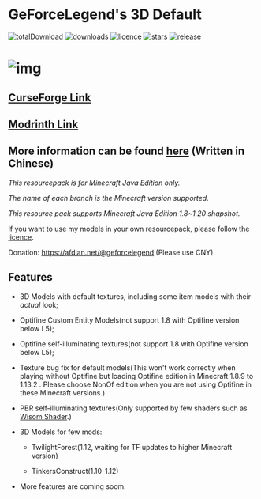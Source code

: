 # GeForceLegend's 3D Default

[![totalDownload](https://img.shields.io/github/downloads/geforcelegend/minecraft-3d-default/total)](https://github.com/GeForceLegend/Minecraft-3D-Default/releases)
[![downloads](https://img.shields.io/github/downloads/geforcelegend/minecraft-3d-default/latest/total)](https://github.com/GeForceLegend/Minecraft-3D-Default/releases/latest)
[![licence](https://img.shields.io/github/license/geforcelegend/minecraft-3d-default)](https://github.com/GeForceLegend/Minecraft-3D-Default/blob/1.17_snapshot/LICENSE)
[![stars](https://img.shields.io/github/stars/geforcelegend/minecraft-3d-default)](https://github.com/GeForceLegend/Minecraft-3D-Default)
[![release](https://img.shields.io/github/v/release/geforcelegend/minecraft-3d-default)](https://github.com/GeForceLegend/Minecraft-3D-Default/releases/latest)

# ![img](https://z3.ax1x.com/2021/06/28/RNPwgU.png)



## [CurseForge Link](https://www.curseforge.com/minecraft/texture-packs/minecraft-3d-default)
## [Modrinth Link](https://modrinth.com/resourcepack/3d-default)

## More information can be found [here](https://www.mcbbs.net/thread-914350-1-1.html) (Written in Chinese)

*This resourcepack is for Minecraft Java Edition only.*

*The name of each branch is the Minecraft version supported.*

*This resource pack supports Minecraft Java Edition 1.8~1.20 shapshot.*

If you want to use my models in your own resourcepack, please follow the [licence](./LICENCE).

Donation: https://afdian.net/@geforcelegend (Please use CNY)

## Features

- 3D Models with default textures, including some item models with their *actual* look;

- Optifine Custom Entity Models(not support 1.8 with Optifine version below L5);

- Optifine self-illuminating textures(not support 1.8 with Optifine version below L5);

- Texture bug fix for default models(This won't work correctly when playing without Optifine but loading Optifine edition in Minecraft 1.8.9 to 1.13.2 . Please choose NonOf edition when you are not using Optifine in these Minecraft versions.)

- PBR self-illuminating textures(Only supported by few shaders such as [Wisom Shader](https://github.com/bobcao3/Wisdom-Shaders).)

- 3D Models for few mods:

  - TwilightForest(1.12, waiting for TF updates to higher Minecraft version)

  - TinkersConstruct(1.10-1.12)

- More features are coming soom.
